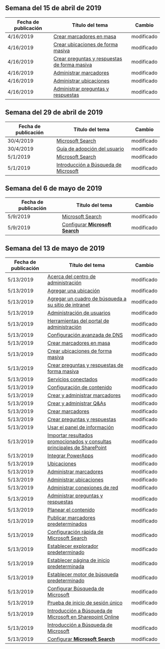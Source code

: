 <!-- This file is generated automatically each week. Changes made to this file will be overwritten.-->




## <a name="week-of-april-15-2019"></a>Semana del 15 de abril de 2019


| Fecha de publicación |Título del tema | Cambio |
|------|------------|--------|
| 4/16/2019 | [Crear marcadores en masa](/MicrosoftSearch/bulk-create-bookmarks) | modificado |
| 4/16/2019 | [Crear ubicaciones de forma masiva](/MicrosoftSearch/bulk-create-locations) | modificado |
| 4/16/2019 | [Crear preguntas y respuestas de forma masiva](/MicrosoftSearch/bulk-create-qas) | modificado |
| 4/16/2019 | [Administrar marcadores](/MicrosoftSearch/manage-bookmarks) | modificado |
| 4/16/2019 | [Administrar ubicaciones](/MicrosoftSearch/manage-locations) | modificado |
| 4/16/2019 | [Administrar preguntas y respuestas](/MicrosoftSearch/manage-qas) | modificado |


## <a name="week-of-april-29-2019"></a>Semana del 29 de abril de 2019


| Fecha de publicación |Título del tema | Cambio |
|------|------------|--------|
| 30/4/2019 | [Microsoft Search](/MicrosoftSearch/microsoft-search) | modificado |
| 30/4/2019 | [Guía de adopción del usuario](/MicrosoftSearch/user-adoption-guide) | modificado |
| 5/1/2019 | [Microsoft Search](/MicrosoftSearch/microsoft-search) | modificado |
| 5/1/2019 | [Introducción a Búsqueda de Microsoft](/MicrosoftSearch/overview-microsoft-search) | modificado |


## <a name="week-of-may-06-2019"></a>Semana del 6 de mayo de 2019


| Fecha de publicación |Título del tema | Cambio |
|------|------------|--------|
| 5/9/2019 | [Microsoft Search](/MicrosoftSearch/index) | modificado |
| 5/9/2019 | [Configurar **Microsoft Search**](/MicrosoftSearch/setup-microsoft-search) | modificado |


## <a name="week-of-may-13-2019"></a>Semana del 13 de mayo de 2019


| Fecha de publicación |Título del tema | Cambio |
|------|------------|--------|
| 5/13/2019 | [Acerca del centro de administración](/MicrosoftSearch/about-the-admin-portal) | modificado |
| 5/13/2019 | [Agregar una ubicación](/MicrosoftSearch/add-a-location) | modificado |
| 5/13/2019 | [Agregar un cuadro de búsqueda a su sitio de intranet](/MicrosoftSearch/add-a-search-box-to-your-intranet-site) | modificado |
| 5/13/2019 | [Administración de usuarios](/MicrosoftSearch/add-users) | modificado |
| 5/13/2019 | [Herramientas del portal de administración](/MicrosoftSearch/admin-portal-tools) | modificado |
| 5/13/2019 | [Configuración avanzada de DNS](/MicrosoftSearch/advanced-dns-configuration) | modificado |
| 5/13/2019 | [Crear marcadores en masa](/MicrosoftSearch/bulk-create-bookmarks) | modificado |
| 5/13/2019 | [Crear ubicaciones de forma masiva](/MicrosoftSearch/bulk-create-locations) | modificado |
| 5/13/2019 | [Crear preguntas y respuestas de forma masiva](/MicrosoftSearch/bulk-create-qas) | modificado |
| 5/13/2019 | [Servicios conectados](/MicrosoftSearch/connected-services) | modificado |
| 5/13/2019 | [Configuración de contenido](/MicrosoftSearch/content-settings) | modificado |
| 5/13/2019 | [Crear y administrar marcadores](/MicrosoftSearch/create-and-manage-bookmarks) | modificado |
| 5/13/2019 | [Crear y administrar Q&As](/MicrosoftSearch/create-and-manage-qas) | modificado |
| 5/13/2019 | [Crear marcadores](/MicrosoftSearch/create-bookmarks) | modificado |
| 5/13/2019 | [Crear preguntas y respuestas](/MicrosoftSearch/create-qas) | modificado |
| 5/13/2019 | [Usar el panel de información](/MicrosoftSearch/get-insights) | modificado |
| 5/13/2019 | [Importar resultados promocionados y consultas principales de SharePoint](/MicrosoftSearch/import-sharepoint-promoted-results-and-top-queries) | modificado |
| 5/13/2019 | [Integrar PowerApps](/MicrosoftSearch/integrate-powerapps) | modificado |
| 5/13/2019 | [Ubicaciones](/MicrosoftSearch/locations) | modificado |
| 5/13/2019 | [Administrar marcadores](/MicrosoftSearch/manage-bookmarks) | modificado |
| 5/13/2019 | [Administrar ubicaciones](/MicrosoftSearch/manage-locations) | modificado |
| 5/13/2019 | [Administrar conexiones de red](/MicrosoftSearch/manage-network-connections) | modificado |
| 5/13/2019 | [Administrar preguntas y respuestas](/MicrosoftSearch/manage-qas) | modificado |
| 5/13/2019 | [Planear el contenido](/MicrosoftSearch/plan-your-content) | modificado |
| 5/13/2019 | [Publicar marcadores predeterminados](/MicrosoftSearch/publish-default-bookmarks) | modificado |
| 5/13/2019 | [Configuración rápida de Microsoft Search](/MicrosoftSearch/quick-set-up) | modificado |
| 5/13/2019 | [Establecer explorador predeterminado](/MicrosoftSearch/set-default-browser) | modificado |
| 5/13/2019 | [Establecer página de inicio predeterminada](/MicrosoftSearch/set-default-homepage) | modificado |
| 5/13/2019 | [Establecer motor de búsqueda predeterminado](/MicrosoftSearch/set-default-search-engine) | modificado |
| 5/13/2019 | [Configurar Búsqueda de Microsoft](/MicrosoftSearch/set-up-microsoft-search) | modificado |
| 5/13/2019 | [Prueba de inicio de sesión único](/MicrosoftSearch/test-single-sign-on) | modificado |
| 5/13/2019 | [Introducción a Búsqueda de Microsoft en Sharepoint Online](/MicrosoftSearch/get-started-search-in-sharepoint-online) | modificado |
| 5/13/2019 | [Introducción a Búsqueda de Microsoft](/MicrosoftSearch/overview-microsoft-search) | modificado |
| 5/13/2019 | [Configurar **Microsoft Search**](/MicrosoftSearch/setup-microsoft-search) | modificado |

